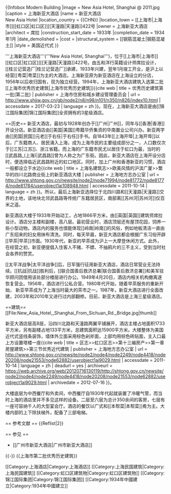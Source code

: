 {{Infobox Modern Building
|image             = New Asia Hotel, Shanghai @ 2011.jpg
|caption           = 上海新亚大酒店
|name              = 新亚大酒店<br />New Asia Hotel
|location_country  = {{CHN}}
|location_town     = [[上海市|上海市]][[虹口区|虹口区]][[天潼路|天潼路]]422号
|owner             = 上海新亚大酒店
|architect         = 席拉
|construction_start_date = 1933年
|completion_date   = 1934年1月
|date_demolished   = 
|cost              = 
|structural_system = [[钢筋混凝土|钢筋混凝土]]
|style             = 美国近代式
}}

'''上海新亚大酒店'''('''New Asia Hotel, Shanghai''')，位于[[上海市|上海市]][[虹口区|虹口区]][[天潼路|天潼路]]422号。由五和洋行英籍设计师席拉设计，[[桂兰记营造厂|桂兰记营造厂]]承建，1933年兴建，翌年1月竣工开业，是沪上以经营[[粤菜|粤菜]]为主的大酒店。上海新亚原为新亚酒店在上海设立的分店，1956年以后收归国有，现为独立经营。1994年，上海新亚大酒店建筑入选第二批[[上海市优秀历史建筑|上海市优秀历史建筑]]<ref>{{cite web | title = 优秀历史建筑第一批(第二批) | publisher = 上海市住房和城乡建设管理委员会 | url = http://www.shjjw.gov.cn/gb/node2/n8/n98/n101/n350/n826/index10.html | accessdate = 2017-03-23 | language = zh }}</ref>。现在，上海新亚大酒店是由[[锦江国际集团|锦江国际集团]]全资拥有的3星级酒店。

==历史==
新亚大酒店，最初与1928年创办于[[广州|广州]]，同年与[[香港|香港]]开设分店。新亚酒店由[[美国|美国]]粤籍华侨集资的华南置业公司兴办。新亚两字由[[民国|民国]]元老[[于右任|于右任]]手书。自1843年[[上海开埠|上海开埠]]以后，广东籍商人、居民涌入上海，成为上海市民的主要组成部分之一，人口数仅次于[[江苏|江苏]]、浙江省籍。而上海的广东籍市民尤以居住于虹口为最，当时的[[武昌路_(上海)|武昌路]]曾为人称之为广东街。因此，新亚大酒店在上海开设分店时，便选择临近武昌路附近的虹口地区。同时，加上广州和香港新亚的习惯，酒店一般都设立于水边<ref name="xy">{{cite web | title = 上海名建筑志>>欧美风情的沪滨广厦>>繁华的四川北路商业街上的新亚酒店大楼 | publisher = 上海地方志办公室 | url = http://www.shtong.gov.cn/newsite/node2/node71994/node81772/node81774/node81784/userobject1ai108948.html | accessdate = 2011-10-14 | language = zh }}</ref>。所以，最后上海新亚选择位于北四川路和[[天潼路|天潼路]]交界的土地，该地块北邻武昌路等传统广东籍居民区，南部离[[苏州河|苏州河]]仅百米之遥。

新亚酒店大楼于1933年开始动工，占地1866平方米，由[[英国|英国]]建筑师席拉设计。酒店分主楼和副楼，高八层。最初营业时，酒店顶层还有屋顶花园，饲养一些小型动物。酒店内的服务也很能体现[[岭南|岭南]]的风俗，例如地板清洁一直由广东招来的妇女用抹布清洗。同时，每天早晨，新亚大酒店都会根据广东习俗开辟[[早茶|早茶]]市面。1930年代，新亚的早茶成为沪上一大摩登休闲方式。此外，在经营之初，新亚便提倡入住客人不赌、不嫖、不抽鸦片的三不主义，受到当时社会各界的赞赏。

[[太平洋战争|太平洋战争]]后，日军强行征用新亚大酒店，酒店日常营业无法持续。[[抗战|抗战]]胜利后，[[联合国善后救济总署|联合国善后救济总署]]和美军驻华顾问团借用该处部分楼层进行办公<ref name="xy" />。1949年4月20日，酒店内相关机构撤离遂恢复营业。1956年，酒店进行公私合营。1980年代开始，随着早茶服务的重新开始， 新亚早茶成为了上海当时最大的茶市之一<ref name="xy" />。1987年，新亚大酒店进行全面改建，2003年和2010年又进行过内部翻修。目前，新亚大酒店是上海三星级酒店。

==建筑==
[[File:New_Asia_Hotel,_Shanghai_From_Sichuan_Rd._Bridge.jpg|thumb]]

新亚大酒店层高8层，沿四川北路和天潼路两翼平铺展开，酒店主楼占地面积1733平方米，另有副楼占地133平方米，总建筑面积达15900平方米。大楼整体为美国近代式竖线条装饰，墙体外立面采用棕色剁斧面，上部均用棕色砖贴面，主入口最上方设置塔楼一座<ref>{{cite web | title = 区志>>虹口区志>>第十三编房产>>第一章房屋建筑>>第三节优秀近代建筑 | publisher = 上海地方志办公室 | url = http://www.shtong.gov.cn/newsite/node2/node4/node2249/node4418/node20208/node21553/node62882/userobject1ai9029.html | accessdate = 2011-10-14 | language = zh | deadurl = yes | archiveurl = https://web.archive.org/web/20120716130119/http://shtong.gov.cn/newsite/node2/node4/node2249/node4418/node20208/node21553/node62882/userobject1ai9029.html | archivedate = 2012-07-16 }}</ref>。

大楼底层为中西餐厅和外卖间，中西餐厅自1930年代起就装置了冷暖气管，而当时上海的酒店里并不多见这样的设备。二层至六层为总计350余间的客房，七层有一座可容纳千人的大型宴会厅。酒店的餐饮以广式和[[本帮菜|本帮菜]]肴为主。大楼内部的上下除扶梯外，配备了三部电梯。

== 参考文献 ==
{{Reflist|2}}

== 参见 ==
* [[广州市新亚大酒店|广州市新亚大酒店]]

{{-}}
{{上海市第二批优秀历史建筑}}

[[Category:上海酒店|Category:上海酒店]]
[[Category:上海民国建筑|Category:上海民国建筑]]
[[Category:虹口区建筑物|Category:虹口区建筑物]]
[[Category:锦江国际集团|Category:锦江国际集团]]
[[Category:1934年中國建立|Category:1934年中國建立]]